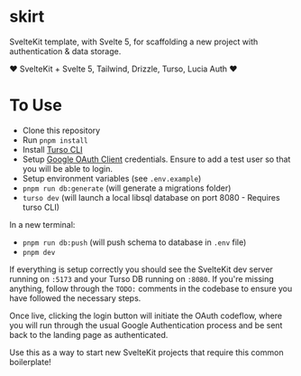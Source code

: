 # skirt

SvelteKit template, with Svelte 5, for scaffolding a new project with authentication & data storage.

❤ SvelteKit + Svelte 5, Tailwind, Drizzle, Turso, Lucia Auth ❤️

# To Use

- Clone this repository
- Run `pnpm install`
- Install [Turso CLI](https://docs.turso.tech/cli/introduction)
- Setup [Google OAuth Client](https://developers.google.com/identity/gsi/web/guides/get-google-api-clientid) credentials. Ensure to add a test user so that you will be able to login.
- Setup environment variables (see `.env.example`)
- `pnpm run db:generate` (will generate a migrations folder)
- `turso dev` (will launch a local libsql database on port 8080 - Requires turso CLI)

In a new terminal:

- `pnpm run db:push` (will push schema to database in `.env` file)
- `pnpm dev`

If everything is setup correctly you should see the SvelteKit dev server running on `:5173` and your Turso DB running on `:8080`. If you're missing anything, follow through the `TODO:` comments in the codebase to ensure you have followed the necessary steps.

Once live, clicking the login button will initiate the OAuth codeflow, where you will run through the usual Google Authentication process and be sent back to the landing page as authenticated.

Use this as a way to start new SvelteKit projects that require this common boilerplate!
